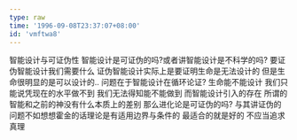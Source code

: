 ```yaml
---
type: raw
time: '1996-09-08T23:37:07+08:00'
id: 'vmftwa8'
---
```


智能设计与可证伪性
智能设计是可证伪的吗?或者讲智能设计是不科学的吗?
要证伪智能设计我们需要什么 证伪智能设计实际上是要证明生命是无法设计的
但是生命很明显的是可以设计的..
问题在于智能设计在循环论证?
生命能不能设计 我们只能说凭现在的水平做不到 我们无法得知能不能做到
而智能设计引入的存在 所谓的智能和之前的神没有什么本质上的差别 
那么进化论是可证伪的吗?
与其讲证伪的问题不如想想霍金的话理论是有适用边界与条件的 最适合的就是好的 不应当追求真理
